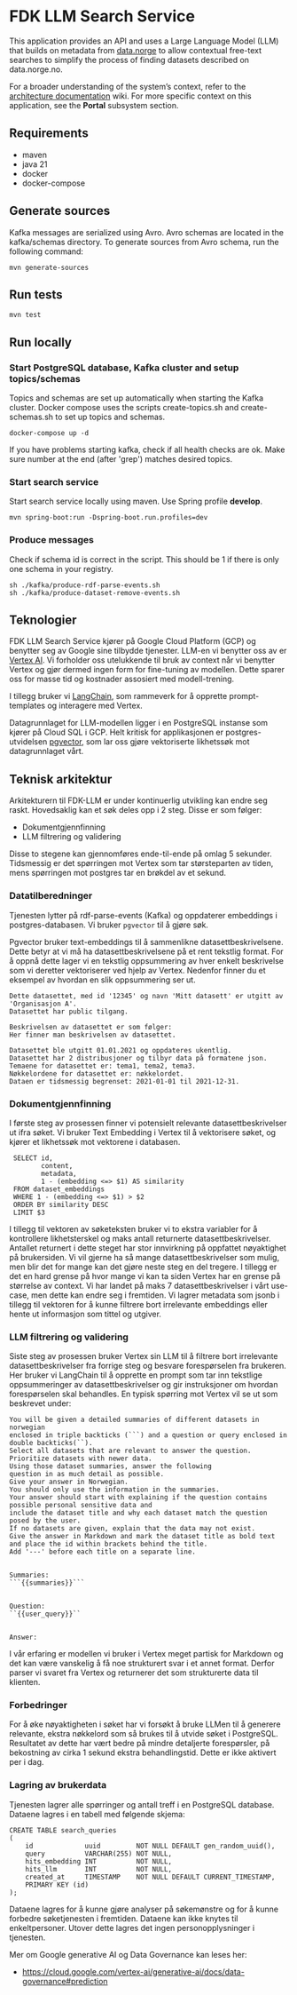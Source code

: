 # FDK LLM Search Service

This application provides an API and uses a Large Language Model (LLM) that builds on metadata
from [data.norge](https://data.norge.no) to allow contextual free-text searches to simplify the process of finding
datasets described on data.norge.no.

For a broader understanding of the system’s context, refer to
the [architecture documentation](https://github.com/Informasjonsforvaltning/architecture-documentation) wiki. For more
specific context on this application, see the **Portal** subsystem section.

## Requirements

- maven
- java 21
- docker
- docker-compose

## Generate sources

Kafka messages are serialized using Avro. Avro schemas are located in the kafka/schemas directory.
To generate sources from Avro schema, run the following command:

```
mvn generate-sources    
```

## Run tests

```
mvn test
```

## Run locally

### Start PostgreSQL database, Kafka cluster and setup topics/schemas

Topics and schemas are set up automatically when starting the Kafka cluster.
Docker compose uses the scripts create-topics.sh and create-schemas.sh to set up topics and schemas.

```
docker-compose up -d
```

If you have problems starting kafka, check if all health checks are ok.
Make sure number at the end (after 'grep') matches desired topics.

### Start search service

Start search service locally using maven. Use Spring profile **develop**.

```
mvn spring-boot:run -Dspring-boot.run.profiles=dev
```

### Produce messages

Check if schema id is correct in the script. This should be 1 if there
is only one schema in your registry.

```
sh ./kafka/produce-rdf-parse-events.sh
sh ./kafka/produce-dataset-remove-events.sh
```

## Teknologier

FDK LLM Search Service kjører på Google Cloud Platform (GCP) og benytter seg av Google sine
tilbydde tjenester. LLM-en vi benytter oss av er [Vertex AI](https://cloud.google.com/vertex-ai).
Vi forholder oss utelukkende til bruk av context når vi benytter Vertex og
gjør dermed ingen form for fine-tuning av modellen. Dette sparer oss for masse
tid og kostnader assosiert med modell-trening.

I tillegg bruker vi [LangChain](https://python.langchain.com/docs/get_started/introduction),
som rammeverk for å opprette prompt-templates og interagere med Vertex.

Datagrunnlaget for LLM-modellen ligger i en PostgreSQL instanse som kjører på
Cloud SQL i GCP. Helt kritisk for applikasjonen er postgres-utvidelsen [pgvector](https://github.com/pgvector/pgvector),
som lar oss gjøre vektoriserte likhetssøk mot datagrunnlaget vårt.

## Teknisk arkitektur

Arkitekturern til FDK-LLM er under kontinuerlig utvikling kan endre seg raskt.
Hovedsaklig kan et søk deles opp i 2 steg. Disse er som følger:

- Dokumentgjennfinning
- LLM filtrering og validering

Disse to stegene kan gjennomføres ende-til-ende på omlag 5 sekunder.
Tidsmessig er det spørringen mot Vertex som tar størsteparten av tiden, mens
spørringen mot postgres tar en brøkdel av et sekund.

### Datatilberedninger

Tjenesten lytter på rdf-parse-events (Kafka) og oppdaterer embeddings i
postgres-databasen. Vi bruker `pgvector` til å gjøre søk.

Pgvector bruker text-embeddings til å sammenlikne datasettbeskrivelsene. Dette betyr at
vi må ha datasettbeskrivelsene på et rent tekstlig format. For å oppnå dette lager vi
en tekstlig oppsummering av hver enkelt beskrivelse som vi deretter
vektoriserer ved hjelp av Vertex. Nedenfor finner du et eksempel av hvordan
en slik oppsummering ser ut.

```
Dette datasettet, med id '12345' og navn 'Mitt datasett' er utgitt av 'Organisasjon A'.
Datasettet har public tilgang.

Beskrivelsen av datasettet er som følger:
Her finner man beskrivelsen av datasettet. 
 
Datasettet ble utgitt 01.01.2021 og oppdateres ukentlig.
Datasettet har 2 distribusjoner og tilbyr data på formatene json.
Temaene for datasettet er: tema1, tema2, tema3.
Nøkkelordene for datasettet er: nøkkelordet.
Dataen er tidsmessig begrenset: 2021-01-01 til 2021-12-31.
```

### Dokumentgjennfinning

I første steg av prosessen finner vi potensielt relevante datasettbeskrivelser
ut ifra søket. Vi bruker Text Embedding i Vertex til å vektorisere søket, og kjører
et likhetssøk mot vektorene i databasen.

```postgresql
 SELECT id,
        content,
        metadata,
        1 - (embedding <=> $1) AS similarity
 FROM dataset_embeddings
 WHERE 1 - (embedding <=> $1) > $2
 ORDER BY similarity DESC
 LIMIT $3
```

I tillegg til vektoren av søketeksten bruker vi to ekstra variabler for å
kontrollere likhetsterskel og maks antall returnerte datasettbeskrivelser.
Antallet returnert i dette steget har stor innvirkning på oppfattet nøyaktighet
på brukersiden. Vi vil gjerne ha så mange datasettbeskrivelser som mulig, men
blir det for mange kan det gjøre neste steg en del tregere. I tillegg er det en
hard grense på hvor mange vi kan ta siden Vertex har en grense på størrelse
av context. Vi har landet på maks 7 datasettbeskrivelser i vårt use-case, men
dette kan endre seg i fremtiden. Vi lagrer metadata som jsonb i tillegg til vektoren
for å kunne filtrere bort irrelevante embeddings eller hente ut informasjon
som tittel og utgiver.

### LLM filtrering og validering

Siste steg av prosessen bruker Vertex sin LLM til å filtrere bort
irrelevante datasettbeskrivelser fra forrige steg og besvare forespørselen fra brukeren.
Her bruker vi LangChain til å opprette en prompt som tar inn
tekstlige oppsummeringer av datasettbeskrivelser og gir instruksjoner om hvordan
forespørselen skal behandles. En typisk spørring mot Vertex vil se ut
som beskrevet under:

```text
You will be given a detailed summaries of different datasets in norwegian
enclosed in triple backticks (```) and a question or query enclosed in
double backticks(``).
Select all datasets that are relevant to answer the question.
Prioritize datasets with newer data.
Using those dataset summaries, answer the following
question in as much detail as possible. 
Give your answer in Norwegian.
You should only use the information in the summaries.
Your answer should start with explaining if the question contains possible personal sensitive data and 
include the dataset title and why each dataset match the question posed by the user.
If no datasets are given, explain that the data may not exist.
Give the answer in Markdown and mark the dataset title as bold text and place the id within brackets behind the title.
Add '---' before each title on a separate line.
            
                    
Summaries:
```{{summaries}}```
        
        
Question:
``{{user_query}}``
        
        
Answer:
```

I vår erfaring er modellen vi bruker i Vertex meget partisk for
Markdown og det kan være vanskelig å få noe strukturert svar i et annet
format. Derfor parser vi svaret fra Vertex og returnerer det som strukturerte
data til klienten.

### Forbedringer

For å øke nøyaktigheten i søket har vi forsøkt å bruke LLMen til å generere
relevante, ekstra nøkkelord som så brukes til å utvide søket i PostgreSQL.
Resultatet av dette har vært bedre på mindre detaljerte forespørsler, på
bekostning av cirka 1 sekund ekstra behandlingstid. Dette er
ikke aktivert per i dag.

### Lagring av brukerdata

Tjenesten lagrer alle spørringer og antall treff i en PostgreSQL database. Dataene
lagres i en tabell med følgende skjema:

```postgresql
CREATE TABLE search_queries
(
    id             uuid         NOT NULL DEFAULT gen_random_uuid(),
    query          VARCHAR(255) NOT NULL,
    hits_embedding INT          NOT NULL,
    hits_llm       INT          NOT NULL,
    created_at     TIMESTAMP    NOT NULL DEFAULT CURRENT_TIMESTAMP,
    PRIMARY KEY (id)
);
```

Dataene lagres for å kunne gjøre analyser på søkemønstre og for å kunne
forbedre søketjenesten i fremtiden. Dataene kan ikke knytes til enkeltpersoner.
Utover dette lagres det ingen personopplysninger i tjenesten.

Mer om Google generative AI og Data Governance kan leses her:

- https://cloud.google.com/vertex-ai/generative-ai/docs/data-governance#prediction
